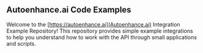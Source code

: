 ## Autoenhance.ai Code Examples

Welcome to the [https://autoenhance.ai](Autoenhance.ai) Integration Example Repository! This repository provides simple example integrations to help you understand how to work with the API through small applications and scripts.

